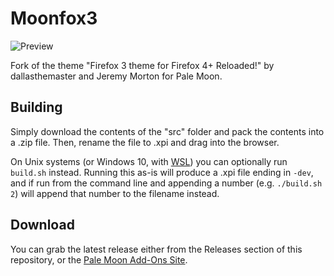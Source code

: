 # Moonfox3
![Preview](https://i.imgur.com/0idKKWr.png)

Fork of the theme "Firefox 3 theme for Firefox 4+ Reloaded!" by dallasthemaster and Jeremy Morton for Pale Moon.

## Building
Simply download the contents of the "src" folder  and pack the contents into a .zip file. Then, rename the file to .xpi and drag into the browser.

On Unix systems (or Windows 10, with [WSL](https://docs.microsoft.com/en-us/windows/wsl/about)) you can optionally run `build.sh` instead. Running this as-is will produce a .xpi file ending in `-dev`, and if run from the command line and appending a number (e.g. `./build.sh 2`) will append that number to the filename instead.

## Download
You can grab the latest release either from the Releases section of this repository, or the [Pale Moon Add-Ons Site](https://addons.palemoon.org/addon/moonfox3/).
